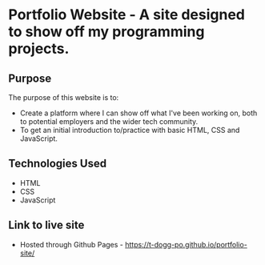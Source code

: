 # Portfolio Website - A site designed to show off my programming projects.

## Purpose
The purpose of this website is to:
* Create a platform where I can show off what I've been working on, both to potential employers and the wider tech community.
* To get an initial introduction to/practice with basic HTML, CSS and JavaScript.

## Technologies Used
* HTML
* CSS
* JavaScript

## Link to live site
* Hosted through Github Pages - https://t-dogg-po.github.io/portfolio-site/
